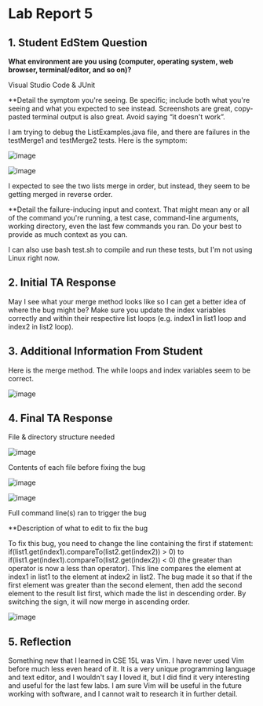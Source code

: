 # Lab Report 5

## 1. Student EdStem Question

**What environment are you using (computer, operating system, web browser, terminal/editor, and so on)?**

Visual Studio Code & JUnit

**Detail the symptom you're seeing. Be specific; include both what you're seeing and what you expected to see instead. Screenshots are great, copy-pasted terminal output is also great. Avoid saying “it doesn't work”.

I am trying to debug the ListExamples.java file, and there are failures in the testMerge1 and testMerge2 tests. Here is the symptom:

![image](https://github.com/gauravn17/cse-15l-lab-reports/assets/93863977/769d3a33-a212-4b7b-8162-deeeee34f46d)

![image](https://github.com/gauravn17/cse-15l-lab-reports/assets/93863977/43725159-ffb8-4d01-ad9f-2a4d1a9b3131)

I expected to see the two lists merge in order, but instead, they seem to be getting merged in reverse order.

**Detail the failure-inducing input and context. That might mean any or all of the command you're running, a test case, command-line arguments, working directory, even the last few commands you ran. Do your best to provide as much context as you can.

I can also use bash test.sh to compile and run these tests, but I'm not using Linux right now.

## 2. Initial TA Response

May I see what your merge method looks like so I can get a better idea of where the bug might be? Make sure you update the index variables correctly and within their respective list loops (e.g. index1 in list1 loop and index2 in list2 loop).

## 3. Additional Information From Student

Here is the merge method. The while loops and index variables seem to be correct.

![image](https://github.com/gauravn17/cse-15l-lab-reports/assets/93863977/39ad6e85-9b7b-47e0-a950-d886f2c799ae)


## 4. Final TA Response
File & directory structure needed

![image](https://github.com/gauravn17/cse-15l-lab-reports/assets/93863977/96b4b52d-2293-4e96-8193-bc1d4c48a69b)


Contents of each file before fixing the bug

![image](https://github.com/gauravn17/cse-15l-lab-reports/assets/93863977/1f450e83-07ae-456a-8a80-acaa27a63c95)

![image](https://github.com/gauravn17/cse-15l-lab-reports/assets/93863977/44dd759e-80db-4608-963a-a95a8d8d0105)

Full command line(s) ran to trigger the bug

**Description of what to edit to fix the bug

To fix this bug, you need to change the line containing the first if statement: if(list1.get(index1).compareTo(list2.get(index2)) > 0) to if(list1.get(index1).compareTo(list2.get(index2)) < 0) (the greater than operator is now a less than operator). This line compares the element at index1 in list1 to the element at index2 in list2. The bug made it so that if the first element was greater than the second element, then add the second element to the result list first, which made the list in descending order. By switching the sign, it will now merge in ascending order.

![image](https://github.com/gauravn17/cse-15l-lab-reports/assets/93863977/3573579d-f904-48b1-9b29-ddf95768c085)

## 5. Reflection

Something new that I learned in CSE 15L was Vim. I have never used Vim before much less even heard of it. It is a very unique programming language and text editor, and I wouldn't say I loved it, but I did find it very interesting and useful for the last few labs. I am sure Vim will be useful in the future working with software, and I cannot wait to research it in further detail. 
